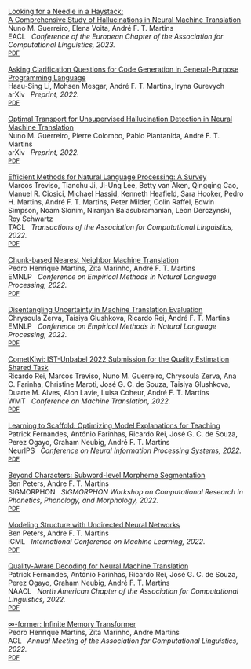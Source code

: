 
<div class="publications">
<ol class="bibliography">

<div class="pub-row">
  <div class="col-sm-15">
      <div class="title"><a href="https://arxiv.org/abs/2208.05309">Looking for a Needle in a Haystack: <br> A Comprehensive Study of Hallucinations in Neural Machine Translation</a></div>
      <div class="author">Nuno M. Guerreiro, Elena Voita, André F. T. Martins</div>
      <div class="periodical" style="position: relative; padding-bottom: 1px;"><span class="badge badge-mine">EACL</span> &nbsp; <em>Conference of the European Chapter of the Association for Computational Linguistics, 2023.</em></div>
    <div class="links">
      <a href="https://arxiv.org/pdf/2208.05309.pdf" class="btn btn-sm z-depth-1" role="button" target="_blank" style="font-size:12px;">PDF</a>
    </div>
  </div>
</div><br>

<div class="pub-row">
  <div class="col-sm-15">
      <div class="title"><a href="https://arxiv.org/abs/2212.09885">Asking Clarification Questions for Code Generation in General-Purpose Programming Language</a></div>
      <div class="author">Haau-Sing Li, Mohsen Mesgar, André F. T. Martins, Iryna Gurevych</div>
      <div class="periodical" style="position: relative; padding-bottom: 1px;"><span class="badge badge-mine">arXiv</span> &nbsp; <em>Preprint, 2022.</em>
      </div>
    <div class="links">
      <a href="https://arxiv.org/pdf/2212.09885.pdf" class="btn btn-sm z-depth-1" role="button" target="_blank" style="font-size:12px;">PDF</a>
    </div>
  </div>
</div><br>

<div class="pub-row">
  <div class="col-sm-15">
      <div class="title"><a href="https://arxiv.org/abs/2212.09631">Optimal Transport for Unsupervised Hallucination Detection in Neural Machine Translation</a></div>
      <div class="author">Nuno M. Guerreiro, Pierre Colombo, Pablo Piantanida, André F. T. Martins</div>
      <div class="periodical" style="position: relative; padding-bottom: 1px;"><span class="badge badge-mine">arXiv</span> &nbsp; <em>Preprint, 2022.</em>
      </div>
    <div class="links">
      <a href="https://arxiv.org/pdf/2212.09631.pdf" class="btn btn-sm z-depth-1" role="button" target="_blank" style="font-size:12px;">PDF</a>
    </div>
  </div>
</div><br>

<div class="pub-row">
  <div class="col-sm-15">
      <div class="title"><a href="https://arxiv.org/abs/2209.00099">Efficient Methods for Natural Language Processing: A Survey</a></div>
      <div class="author">Marcos Treviso, Tianchu Ji, Ji-Ung Lee, Betty van Aken, Qingqing Cao, Manuel R. Ciosici, Michael Hassid, Kenneth Heafield, Sara Hooker, Pedro H. Martins, André F. T. Martins, Peter Milder, Colin Raffel, Edwin Simpson, Noam Slonim, Niranjan Balasubramanian, Leon Derczynski, Roy Schwartz</div>
      <div class="periodical" style="position: relative; padding-bottom: 1px;"><span class="badge badge-mine">TACL</span> &nbsp; <em>Transactions of the Association for Computational Linguistics, 2022.</em>
      </div>
    <div class="links">
      <a href="https://arxiv.org/pdf/2209.00099.pdf" class="btn btn-sm z-depth-1" role="button" target="_blank" style="font-size:12px;">PDF</a>
    </div>
  </div>
</div><br>

<div class="pub-row">
  <div class="col-sm-15">
      <div class="title"><a href="https://arxiv.org/abs/2205.12230">Chunk-based Nearest Neighbor Machine Translation</a></div>
      <div class="author">Pedro Henrique Martins, Zita Marinho, André F. T. Martins</div>
      <div class="periodical" style="position: relative; padding-bottom: 1px;"><span class="badge badge-mine">EMNLP</span> &nbsp; <em>Conference on Empirical Methods in Natural Language Processing, 2022.</em>
      </div>
    <div class="links">
      <a href="https://arxiv.org/pdf/2205.12230.pdf" class="btn btn-sm z-depth-1" role="button" target="_blank" style="font-size:12px;">PDF</a>
    </div>
  </div>
</div><br>

<div class="pub-row">
  <div class="col-sm-15">
      <div class="title"><a href="https://arxiv.org/abs/2204.06546">Disentangling Uncertainty in Machine Translation Evaluation</a></div>
      <div class="author">Chrysoula Zerva, Taisiya Glushkova, Ricardo Rei, André F. T. Martins</div>
      <div class="periodical" style="position: relative; padding-bottom: 1px;"><span class="badge badge-mine">EMNLP</span> &nbsp; <em>Conference on Empirical Methods in Natural Language Processing, 2022.</em>
      </div>
    <div class="links">
      <a href="https://arxiv.org/pdf/2204.06546.pdf" class="btn btn-sm z-depth-1" role="button" target="_blank" style="font-size:12px;">PDF</a>
    </div>
  </div>
</div><br>

<div class="pub-row">
  <div class="col-sm-15">
      <div class="title"><a href="https://arxiv.org/abs/2209.06243">CometKiwi: IST-Unbabel 2022 Submission for the Quality Estimation Shared Task</a></div>
      <div class="author">Ricardo Rei, Marcos Treviso, Nuno M. Guerreiro, Chrysoula Zerva, Ana C. Farinha, Christine Maroti, José G. C. de Souza, Taisiya Glushkova, Duarte M. Alves, Alon Lavie, Luisa Coheur, André F. T. Martins</div>
      <div class="periodical" style="position: relative; padding-bottom: 1px;"><span class="badge badge-work">WMT</span> &nbsp; <em>Conference on Machine Translation, 2022.</em>
      </div>
    <div class="links">
      <a href="https://arxiv.org/pdf/2209.06243.pdf" class="btn btn-sm z-depth-1" role="button" target="_blank" style="font-size:12px;">PDF</a>
    </div>
  </div>
</div><br>

<div class="pub-row">
  <div class="col-sm-15">
      <div class="title"><a href="https://arxiv.org/abs/2204.10810">Learning to Scaffold: Optimizing Model Explanations for Teaching</a></div>
      <div class="author">Patrick Fernandes, António Farinhas, Ricardo Rei, José G. C. de Souza, Perez Ogayo, Graham Neubig, André F. T. Martins</div>
      <div class="periodical" style="position: relative; padding-bottom: 1px;"><span class="badge badge-mine">NeurIPS</span> &nbsp; <em>Conference on Neural Information Processing Systems, 2022.</em>
      </div>
    <div class="links">
      <a href="https://arxiv.org/pdf/2204.10810.pdf" class="btn btn-sm z-depth-1" role="button" target="_blank" style="font-size:12px;">PDF</a>
    </div>
  </div>
</div><br>

<div class="pub-row">
  <div class="col-sm-15">
      <div class="title"><a href="https://arxiv.org/abs/2208.05309">Beyond Characters: Subword-level Morpheme Segmentation</a></div>
      <div class="author">Ben Peters, Andre F. T. Martins</div>
      <div class="periodical" style="position: relative; padding-bottom: 1px;"><span class="badge badge-work">SIGMORPHON</span> &nbsp; <em>SIGMORPHON Workshop on Computational Research in Phonetics, Phonology, and Morphology, 2022.</em>
      </div>
    <div class="links">
      <a href="https://arxiv.org/pdf/2208.05309.pdf" class="btn btn-sm z-depth-1" role="button" target="_blank" style="font-size:12px;">PDF</a>
    </div>
  </div>
</div><br>

<div class="pub-row">
  <div class="col-sm-15">
      <div class="title"><a href="https://proceedings.mlr.press/v162/mihaylova22a.html">Modeling Structure with Undirected Neural Networks</a></div>
      <div class="author">Ben Peters, Andre F. T. Martins</div>
      <div class="periodical" style="position: relative; padding-bottom: 1px;"><span class="badge badge-mine">ICML</span> &nbsp; <em>International Conference on Machine Learning, 2022.</em>
      </div>
    <div class="links">
      <a href="https://proceedings.mlr.press/v162/mihaylova22a/mihaylova22a.pdf" class="btn btn-sm z-depth-1" role="button" target="_blank" style="font-size:12px;">PDF</a>
    </div>
  </div>
</div><br>

<div class="pub-row">
  <div class="col-sm-15">
      <div class="title"><a href="https://arxiv.org/abs/2205.00978">Quality-Aware Decoding for Neural Machine Translation</a></div>
      <div class="author">Patrick Fernandes, António Farinhas, Ricardo Rei, José G. C. de Souza, Perez Ogayo, Graham Neubig, André F. T. Martins</div>
      <div class="periodical" style="position: relative; padding-bottom: 1px;"><span class="badge badge-mine">NAACL</span> &nbsp; <em>North American Chapter of the Association for Computational Linguistics, 2022.</em>
      </div>
    <div class="links">
      <a href="https://arxiv.org/abs/2205.00978" class="btn btn-sm z-depth-1" role="button" target="_blank" style="font-size:12px;">PDF</a>
    </div>
  </div>
</div><br>

<div class="pub-row">
  <div class="col-sm-15">
      <div class="title"><a href="https://aclanthology.org/2022.acl-long.375/">∞-former: Infinite Memory Transformer</a></div>
      <div class="author">Pedro Henrique Martins, Zita Marinho, Andre Martins</div>
      <div class="periodical" style="position: relative; padding-bottom: 1px;"><span class="badge badge-mine">ACL</span> &nbsp; <em>Annual Meeting of the Association for Computational Linguistics, 2022.</em>
      </div>
    <div class="links">
      <a href="https://aclanthology.org/2022.acl-long.375.pdf" class="btn btn-sm z-depth-1" role="button" target="_blank" style="font-size:12px;">PDF</a>
    </div>
  </div>
</div><br>

</ol>
</div>